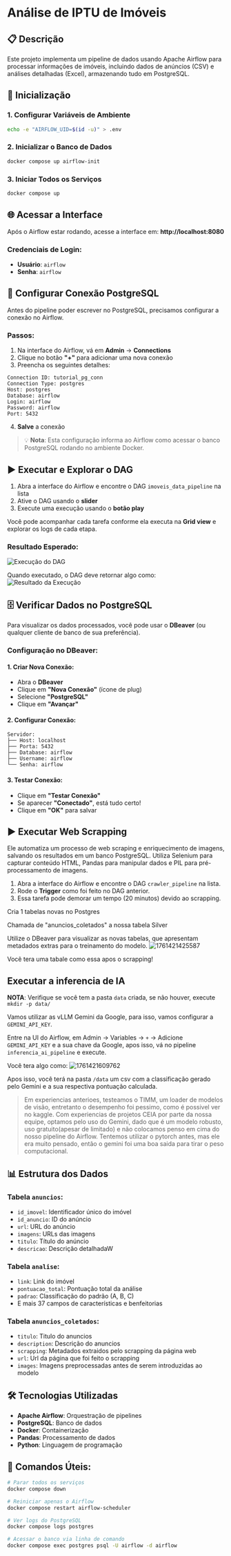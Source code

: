 # Análise de IPTU de Imóveis

## 📋 Descrição

Este projeto implementa um pipeline de dados usando Apache Airflow para processar informações de imóveis, incluindo dados de anúncios (CSV) e análises detalhadas (Excel), armazenando tudo em PostgreSQL.

## 🚀 Inicialização

### 1. Configurar Variáveis de Ambiente

```bash
echo -e "AIRFLOW_UID=$(id -u)" > .env
```

### 2. Inicializar o Banco de Dados

```bash
docker compose up airflow-init
```

### 3. Iniciar Todos os Serviços

```bash
docker compose up
```

## 🌐 Acessar a Interface

Após o Airflow estar rodando, acesse a interface em: **http://localhost:8080**

### Credenciais de Login:
- **Usuário**: `airflow`
- **Senha**: `airflow`

## 🔗 Configurar Conexão PostgreSQL

Antes do pipeline poder escrever no PostgreSQL, precisamos configurar a conexão no Airflow.

### Passos:
1. Na interface do Airflow, vá em **Admin** → **Connections**
2. Clique no botão **"+"** para adicionar uma nova conexão
3. Preencha os seguintes detalhes:

```
Connection ID: tutorial_pg_conn
Connection Type: postgres
Host: postgres
Database: airflow
Login: airflow
Password: airflow
Port: 5432
```

4. **Salve** a conexão

> 💡 **Nota**: Esta configuração informa ao Airflow como acessar o banco PostgreSQL rodando no ambiente Docker.

## ▶️ Executar e Explorar o DAG

1. Abra a interface do Airflow e encontre o DAG `imoveis_data_pipeline` na lista
2. Ative o DAG usando o **slider**
3. Execute uma execução usando o **botão play**

Você pode acompanhar cada tarefa conforme ela executa na **Grid view** e explorar os logs de cada etapa.

### Resultado Esperado:
![Execução do DAG](image/README/1761010528450.png)

Quando executado, o DAG deve retornar algo como:
![Resultado da Execução](image/README/1761010557279.png)

## 🗄️ Verificar Dados no PostgreSQL

Para visualizar os dados processados, você pode usar o **DBeaver** (ou qualquer cliente de banco de sua preferência).

### Configuração no DBeaver:

#### 1. Criar Nova Conexão:
- Abra o **DBeaver**
- Clique em **"Nova Conexão"** (ícone de plug)
- Selecione **"PostgreSQL"**
- Clique em **"Avançar"**

#### 2. Configurar Conexão:
```
Servidor:
├── Host: localhost
├── Porta: 5432
├── Database: airflow
├── Username: airflow
└── Senha: airflow
```

#### 3. Testar Conexão:
- Clique em **"Testar Conexão"**
- Se aparecer **"Conectado"**, está tudo certo!
- Clique em **"OK"** para salvar

## ▶️ Executar Web Scrapping

Ele automatiza um processo de web scraping e enriquecimento de imagens, salvando os resultados em um banco PostgreSQL.
Utiliza Selenium para capturar conteúdo HTML, Pandas para manipular dados e PIL para pré-processamento de imagens.

1. Abra a interface do Airflow e encontre o DAG `crawler_pipeline` na lista.
2. Rode o **Trigger** como foi feito no DAG anterior.
3. Essa tarefa pode demorar um tempo (20 minutos) devido ao scrapping.

Cria 1 tabelas novas no Postgres

Chamada de "anuncios_coletados" a nossa tabela Silver

Utilize o DBeaver para visualizar as novas tabelas, que apresentam metadados extras para o treinamento do modelo.
![1761421425587](image/README/1761421425587.png)

Vocẽ tera uma tabale como essa apos o scrapping!

## Executar a inferencia de IA

**NOTA**: Verifique se você tem a pasta `data` criada, se não houver, execute `mkdir -p data/`

Vamos utilizar as vLLM Gemini da Google, para isso, vamos configurar a `GEMINI_API_KEY`. 

Entre na UI do Airflow, em Admin -> Variables -> `+` -> Adicione `GEMINI_API_KEY` e a sua chave da Google, apos isso, vá no pipeline `inferencia_ai_pipeline` e execute.

Você tera algo como:
![1761421609762](image/README/1761421609762.png)

Apos isso, você terá na pasta `/data` um csv com a classificação gerado pelo Gemini e a sua respectiva pontuação calculada.

> Em experiencias anterioes, testeamos o TIMM, um loader de modelos de visão, entretanto o desempenho foi pessimo, como é possivel ver no kaggle. Com experiencias de projetos CEIA por parte da nossa equipe, optamos pelo uso do Gemini, dado que é um modelo robusto, uso gratuito(apesar de limitado) e não colocamos penso em cima do nosso pipeline do Airflow. 
> Tentemos utilizar o pytorch antes, mas ele era muito pensado, então o gemini foi uma boa saida para tirar o peso computacional.


## 📊 Estrutura dos Dados

### Tabela `anuncios`:
- `id_imovel`: Identificador único do imóvel
- `id_anuncio`: ID do anúncio
- `url`: URL do anúncio
- `imagens`: URLs das imagens
- `titulo`: Título do anúncio
- `descricao`: Descrição detalhadaW

### Tabela `analise`:
- `link`: Link do imóvel
- `pontuacao_total`: Pontuação total da análise
- `padrao`: Classificação do padrão (A, B, C)
- E mais 37 campos de características e benfeitorias

### Tabela `anuncios_coletados`:
- `titulo`: Titulo do anuncios
- `description`: Descrição do anuncios
- `scrapping`: Metadados extraidos pelo scrapping da página web
- `url`: Url da página que foi feito o scrapping
- `images`: Imagens preprocessadas antes de serem introduzidas ao modelo

## 🛠️ Tecnologias Utilizadas

- **Apache Airflow**: Orquestração de pipelines
- **PostgreSQL**: Banco de dados
- **Docker**: Containerização
- **Pandas**: Processamento de dados
- **Python**: Linguagem de programação

## 📝 Comandos Úteis:

```bash
# Parar todos os serviços
docker compose down

# Reiniciar apenas o Airflow
docker compose restart airflow-scheduler

# Ver logs do PostgreSQL
docker compose logs postgres

# Acessar o banco via linha de comando
docker compose exec postgres psql -U airflow -d airflow
```
